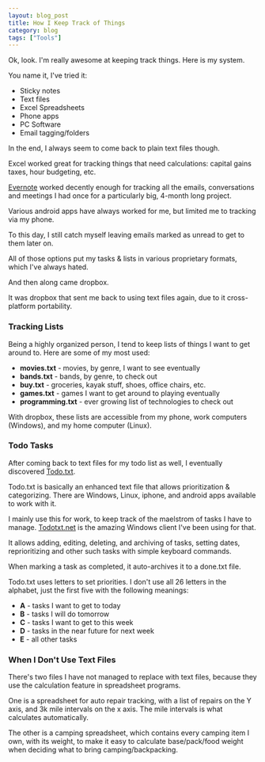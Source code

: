 ```yaml
---
layout: blog_post
title: How I Keep Track of Things
category: blog
tags: ["Tools"]
---
```


Ok, look. I'm really awesome at keeping track things. Here is my system.

You name it, I've tried it:

* Sticky notes
* Text files
* Excel Spreadsheets
* Phone apps
* PC Software
* Email tagging/folders

In the end, I always seem to come back to plain text files though.

Excel worked great for tracking things that need calculations: capital gains taxes, hour budgeting, etc.

[Evernote](https://evernote.com/) worked decently enough for tracking all the emails, conversations and meetings I had once for a particularly big, 4-month long project.

Various android apps have always worked for me, but limited me to tracking via my phone.

To this day, I still catch myself leaving emails marked as unread to get to them later on.

All of those options put my tasks & lists in various proprietary formats, which I've always hated.

And then along came dropbox.

It was dropbox that sent me back to using text files again, due to it cross-platform portability.

### Tracking Lists

Being a highly organized person, I tend to keep lists of things I want to get around to. Here are some of my most used:

* **movies.txt** - movies, by genre, I want to see eventually
* **bands.txt** - bands, by genre, to check out
* **buy.txt** - groceries, kayak stuff, shoes, office chairs, etc.
* **games.txt** - games I want to get around to playing eventually
* **programming.txt** - ever growing list of technologies to check out

With dropbox, these lists are accessible from my phone, work computers (Windows), and my home computer (Linux).

### Todo Tasks

After coming back to text files for my todo list as well, I eventually discovered [Todo.txt](http://todotxt.com/).

Todo.txt is basically an enhanced text file that allows prioritization & categorizing. There are Windows, Linux, iphone, and android apps available to work with it.

I mainly use this for work, to keep track of the maelstrom of tasks I have to manage. [Todotxt.net](https://github.com/benrhughes/todotxt.net) is the amazing Windows client I've been using for that.

It allows adding, editing, deleting, and archiving of tasks, setting dates, reprioritizing and other such tasks with simple keyboard commands.

When marking a task as completed, it auto-archives it to  a done.txt file.

Todo.txt uses letters to set priorities. I don't use all 26 letters in the alphabet, just the first five with the following meanings:

* **A** - tasks I want to get to today
* **B** - tasks I will do tomorrow
* **C** - tasks I want to get to this week
* **D** - tasks in the near future for next week
* **E** - all other tasks

### When I Don't Use Text Files

There's two files I have not managed to replace with text files, because they use the calculation feature in spreadsheet programs.

One is a spreadsheet for auto repair tracking, with a list of repairs on the Y axis, and 3k mile intervals on the x axis. The mile intervals is what calculates automatically.

The other is a camping spreadsheet, which contains every camping item I own, with its weight, to make it easy to calculate base/pack/food weight when deciding what to bring camping/backpacking.
